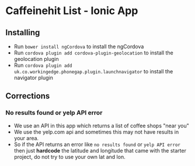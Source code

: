 # Caffeinehit List - Ionic App

## Installing

- Run `bower install ngCordova` to install the ngCordova
- Run `cordova plugin add cordova-plugin-geolocation` to install the geolocation plugin
- Run `cordova plugin add uk.co.workingedge.phonegap.plugin.launchnavigator` to install the navigator plugin

## Corrections

### No results found or yelp API error

- We use an API in this app which returns a list of coffee shops "near you"
- We use the yelp.com api and sometimes this may not have results in your area.
- So if the API returns an error like `no results found` or `yelp API error` then just **hardcode** the latitude and longitude that came with the starter project, do not try to use your own lat and lon.
